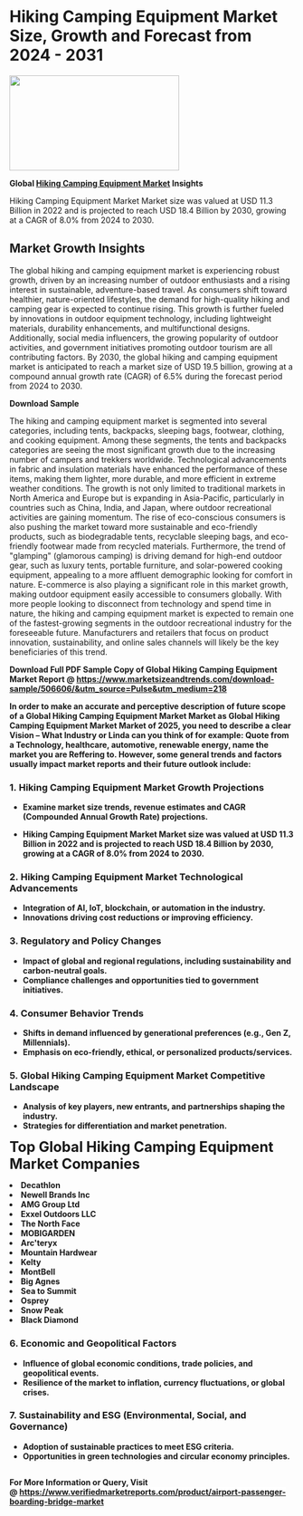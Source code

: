 <H1>Hiking Camping Equipment Market Size, Growth and Forecast from 2024 - 2031</H1><img class="aligncenter size-medium wp-image-584254" src="https://thirdeyenews.in/wp-content/uploads/2024/09/Global-Market-Research-300x168.jpeg" alt="" width="300" height="168" /><p><strong>Global&nbsp;<a href="https://www.marketsizeandtrends.com/download-sample/506606/&amp;utm_source=Pulse&amp;utm_medium=218">Hiking Camping Equipment Market</a> Insights</strong></p><p>Hiking Camping Equipment Market Market size was valued at USD 11.3 Billion in 2022 and is projected to reach USD 18.4 Billion by 2030, growing at a CAGR of 8.0% from 2024 to 2030.</p><p><h2>Market Growth Insights</h2> <p>The global hiking and camping equipment market is experiencing robust growth, driven by an increasing number of outdoor enthusiasts and a rising interest in sustainable, adventure-based travel. As consumers shift toward healthier, nature-oriented lifestyles, the demand for high-quality hiking and camping gear is expected to continue rising. This growth is further fueled by innovations in outdoor equipment technology, including lightweight materials, durability enhancements, and multifunctional designs. Additionally, social media influencers, the growing popularity of outdoor activities, and government initiatives promoting outdoor tourism are all contributing factors. By 2030, the global hiking and camping equipment market is anticipated to reach a market size of USD 19.5 billion, growing at a compound annual growth rate (CAGR) of 6.5% during the forecast period from 2024 to 2030.</p> <p><strong>Download Sample</strong></p> <p>The hiking and camping equipment market is segmented into several categories, including tents, backpacks, sleeping bags, footwear, clothing, and cooking equipment. Among these segments, the tents and backpacks categories are seeing the most significant growth due to the increasing number of campers and trekkers worldwide. Technological advancements in fabric and insulation materials have enhanced the performance of these items, making them lighter, more durable, and more efficient in extreme weather conditions. The growth is not only limited to traditional markets in North America and Europe but is expanding in Asia-Pacific, particularly in countries such as China, India, and Japan, where outdoor recreational activities are gaining momentum. The rise of eco-conscious consumers is also pushing the market toward more sustainable and eco-friendly products, such as biodegradable tents, recyclable sleeping bags, and eco-friendly footwear made from recycled materials. Furthermore, the trend of "glamping" (glamorous camping) is driving demand for high-end outdoor gear, such as luxury tents, portable furniture, and solar-powered cooking equipment, appealing to a more affluent demographic looking for comfort in nature. E-commerce is also playing a significant role in this market growth, making outdoor equipment easily accessible to consumers globally. With more people looking to disconnect from technology and spend time in nature, the hiking and camping equipment market is expected to remain one of the fastest-growing segments in the outdoor recreational industry for the foreseeable future. Manufacturers and retailers that focus on product innovation, sustainability, and online sales channels will likely be the key beneficiaries of this trend.</p> <p><strong></p><p><span class=""><strong>Download Full PDF Sample Copy of Global Hiking Camping Equipment Market Report</strong> @ <a href="https://www.marketsizeandtrends.com/download-sample/506606/&amp;utm_source=Pulse&amp;utm_medium=218" target="_blank">https://www.marketsizeandtrends.com/download-sample/506606/&amp;utm_source=Pulse&amp;utm_medium=218</a></span></p><p>In order to make an accurate and perceptive description of future scope of a Global&nbsp;Hiking Camping Equipment Market Market as Global&nbsp;Hiking Camping Equipment Market Market of 2025, you need to describe a clear Vision &ndash; What Industry or Linda can you think of for example: Quote from a Technology, healthcare, automotive, renewable energy, name the market you are Reffering to. However, some general trends and factors usually impact market reports and their future outlook include:</p><h3>1.&nbsp;<strong>Hiking Camping Equipment Market Growth Projections</strong></h3><ul><li>Examine market size trends, revenue estimates and CAGR (Compounded Annual Growth Rate) projections.</li><li><p>Hiking Camping Equipment Market Market size was valued at USD 11.3 Billion in 2022 and is projected to reach USD 18.4 Billion by 2030, growing at a CAGR of 8.0% from 2024 to 2030.</p></li></ul><h3>2.&nbsp;<strong>Hiking Camping Equipment Market Technological Advancements</strong></h3><ul><li>Integration of AI, IoT, blockchain, or automation in the industry.</li><li>Innovations driving cost reductions or improving efficiency.</li></ul><h3>3.&nbsp;<strong>Regulatory and Policy Changes</strong></h3><ul><li>Impact of global and regional regulations, including sustainability and carbon-neutral goals.</li><li>Compliance challenges and opportunities tied to government initiatives.</li></ul><h3>4.&nbsp;<strong>Consumer Behavior Trends</strong></h3><ul><li>Shifts in demand influenced by generational preferences (e.g., Gen Z, Millennials).</li><li>Emphasis on eco-friendly, ethical, or personalized products/services.</li></ul><h3>5.&nbsp;<strong>Global Hiking Camping Equipment Market Competitive Landscape</strong></h3><ul><li>Analysis of key players, new entrants, and partnerships shaping the industry.</li><li>Strategies for differentiation and market penetration.</li></ul><p data-pm-slice="1 1 []"><span style="color: inherit; font-family: inherit; font-size: 25px;">Top Global Hiking Camping Equipment Market Companies</span></p><div class="" data-test-id=""><p><li>Decathlon</li><li> Newell Brands Inc</li><li> AMG Group Ltd</li><li> Exxel Outdoors LLC</li><li> The North Face</li><li> MOBIGARDEN</li><li> Arc'teryx</li><li> Mountain Hardwear</li><li> Kelty</li><li> MontBell</li><li> Big Agnes</li><li> Sea to Summit</li><li> Osprey</li><li> Snow Peak</li><li> Black Diamond</li></p></div><h3>6.&nbsp;<strong>Economic and Geopolitical Factors</strong></h3><ul><li>Influence of global economic conditions, trade policies, and geopolitical events.</li><li>Resilience of the market to inflation, currency fluctuations, or global crises.</li></ul><h3>7.&nbsp;<strong>Sustainability and ESG (Environmental, Social, and Governance)</strong></h3><ul><li>Adoption of sustainable practices to meet ESG criteria.</li><li>Opportunities in green technologies and circular economy principles.</li></ul><h2><strong style="font-size: 14px;">For More Information or Query, Visit @&nbsp;</strong><a style="background-color: #ffffff; font-size: 14px;" href="https://www.marketsizeandtrends.com/report/hiking-camping-equipment-market/" target="_blank">https://www.verifiedmarketreports.com/product/airport-passenger-boarding-bridge-market</a></h2>
